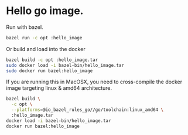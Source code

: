 # Hello go image.

Run with bazel.
```bash
bazel run -c opt :hello_image
```

Or build and load into the docker

```bash
bazel build -c opt :hello_image.tar
sudo docker load -i bazel-bin/hello_image.tar
sudo docker run bazel:hello_image
```

If you are running this in MacOSX, you need to cross-compile the docker image
targeting linux & amd64 architecture.

```bash
bazel build \
  -c opt \
  --platforms=@io_bazel_rules_go//go/toolchain:linux_amd64 \
  :hello_image.tar
docker load -i bazel-bin/hello_image.tar
docker run bazel:hello_image
```

